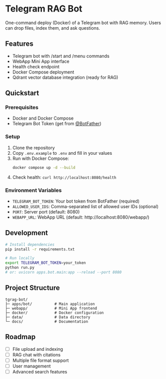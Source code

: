 # Telegram RAG Bot

One-command deploy (Docker) of a Telegram bot with RAG memory. Users can drop files, index them, and ask questions.

## Features
- Telegram bot with /start and /menu commands
- WebApp Mini App interface
- Health check endpoint
- Docker Compose deployment
- Qdrant vector database integration (ready for RAG)

## Quickstart

### Prerequisites
- Docker and Docker Compose
- Telegram Bot Token (get from [@BotFather](https://t.me/botfather))

### Setup
1. Clone the repository
2. Copy `.env.example` to `.env` and fill in your values
3. Run with Docker Compose:
   ```bash
   docker compose up -d --build
   ```
4. Check health: `curl http://localhost:8080/health`

### Environment Variables
- `TELEGRAM_BOT_TOKEN`: Your bot token from BotFather (required)
- `ALLOWED_USER_IDS`: Comma-separated list of allowed user IDs (optional)
- `PORT`: Server port (default: 8080)
- `WEBAPP_URL`: WebApp URL (default: http://localhost:8080/webapp/)

## Development
```bash
# Install dependencies
pip install -r requirements.txt

# Run locally
export TELEGRAM_BOT_TOKEN=your_token
python run.py
# or: uvicorn apps.bot.main:app --reload --port 8080
```

## Project Structure
```
tgrag-bot/
├─ apps/bot/          # Main application
├─ webapp/            # Mini App frontend
├─ docker/            # Docker configuration
├─ data/              # Data directory
└─ docs/              # Documentation
```

## Roadmap
- [ ] File upload and indexing
- [ ] RAG chat with citations
- [ ] Multiple file format support
- [ ] User management
- [ ] Advanced search features
